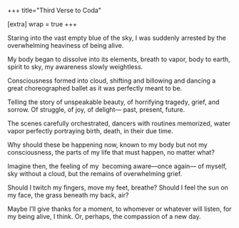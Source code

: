+++
title="Third Verse to Coda"

[extra]
wrap = true
+++

Staring into the vast empty
blue of the sky, I was suddenly
arrested by the overwhelming
heaviness of being alive.

My body began to dissolve into
its elements, breath to vapor,
body to earth, spirit to sky, my
awareness slowly weightless.

Consciousness formed into cloud,
shifting and billowing and dancing
a great choreographed ballet as
it was perfectly meant to be.

Telling the story of unspeakable beauty,
of horrifying tragedy, grief, and sorrow.
Of struggle, of joy, of delight—
past, present, future.

The scenes carefully orchestrated,
dancers with routines memorized,
water vapor perfectly portraying birth,
death, in their due time.

Why should these be happening now,
known to my body but not my
consciousness, the parts of my life
that must happen, no matter what?

Imagine then, the feeling of my 
becoming aware—once again—
of myself, sky without a cloud,
but the remains of overwhelming grief.

Should I twitch my fingers,
move my feet, breathe?
Should I feel the sun on my face,
the grass beneath my back, air?

Maybe I’ll give thanks for a moment,
to whomever or whatever will listen,
for my being alive, I think.
Or, perhaps, the compassion of a new day.